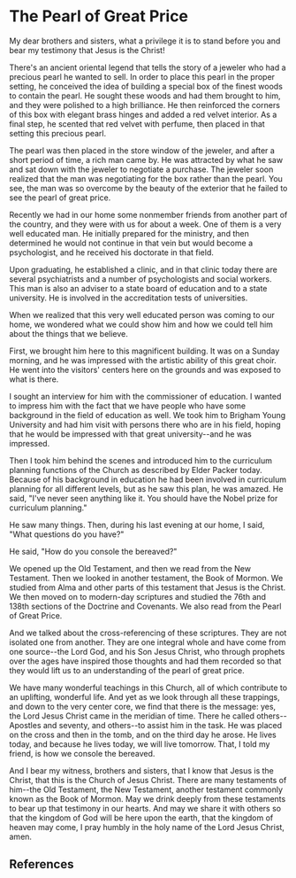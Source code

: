 # The Pearl of Great Price

My dear brothers and sisters, what a privilege it is to stand before you and
bear my testimony that Jesus is the Christ!

There's an ancient oriental legend that tells the story of a jeweler who had a
precious pearl he wanted to sell. In order to place this pearl in the proper
setting, he conceived the idea of building a special box of the finest woods
to contain the pearl. He sought these woods and had them brought to him, and
they were polished to a high brilliance. He then reinforced the corners of
this box with elegant brass hinges and added a red velvet interior. As a final
step, he scented that red velvet with perfume, then placed in that setting
this precious pearl.

The pearl was then placed in the store window of the jeweler, and after a
short period of time, a rich man came by. He was attracted by what he saw and
sat down with the jeweler to negotiate a purchase. The jeweler soon realized
that the man was negotiating for the box rather than the pearl. You see, the
man was so overcome by the beauty of the exterior that he failed to see the
pearl of great price.

Recently we had in our home some nonmember friends from another part of the
country, and they were with us for about a week. One of them is a very well
educated man. He initially prepared for the ministry, and then determined he
would not continue in that vein but would become a psychologist, and he
received his doctorate in that field.

Upon graduating, he established a clinic, and in that clinic today there are
several psychiatrists and a number of psychologists and social workers. This
man is also an adviser to a state board of education and to a state
university. He is involved in the accreditation tests of universities.

When we realized that this very well educated person was coming to our home,
we wondered what we could show him and how we could tell him about the things
that we believe.

First, we brought him here to this magnificent building. It was on a Sunday
morning, and he was impressed with the artistic ability of this great choir.
He went into the visitors' centers here on the grounds and was exposed to what
is there.

I sought an interview for him with the commissioner of education. I wanted to
impress him with the fact that we have people who have some background in the
field of education as well. We took him to Brigham Young University and had
him visit with persons there who are in his field, hoping that he would be
impressed with that great university--and he was impressed.

Then I took him behind the scenes and introduced him to the curriculum
planning functions of the Church as described by Elder Packer today. Because
of his background in education he had been involved in curriculum planning for
all different levels, but as he saw this plan, he was amazed. He said, "I've
never seen anything like it. You should have the Nobel prize for curriculum
planning."

He saw many things. Then, during his last evening at our home, I said, "What
questions do you have?"

He said, "How do you console the bereaved?"

We opened up the Old Testament, and then we read from the New Testament. Then
we looked in another testament, the Book of Mormon. We studied from Alma and
other parts of this testament that Jesus is the Christ. We then moved on to
modern-day scriptures and studied the 76th and 138th sections of the Doctrine
and Covenants. We also read from the Pearl of Great Price.

And we talked about the cross-referencing of these scriptures. They are not
isolated one from another. They are one integral whole and have come from one
source--the Lord God, and his Son Jesus Christ, who through prophets over the
ages have inspired those thoughts and had them recorded so that they would
lift us to an understanding of the pearl of great price.

We have many wonderful teachings in this Church, all of which contribute to an
uplifting, wonderful life. And yet as we look through all these trappings, and
down to the very center core, we find that there is the message: yes, the Lord
Jesus Christ came in the meridian of time. There he called others--Apostles
and seventy, and others--to assist him in the task. He was placed on the cross
and then in the tomb, and on the third day he arose. He lives today, and
because he lives today, we will live tomorrow. That, I told my friend, is how
we console the bereaved.

And I bear my witness, brothers and sisters, that I know that Jesus is the
Christ, that this is the Church of Jesus Christ. There are many testaments of
him--the Old Testament, the New Testament, another testament commonly known as
the Book of Mormon. May we drink deeply from these testaments to bear up that
testimony in our hearts. And may we share it with others so that the kingdom
of God will be here upon the earth, that the kingdom of heaven may come, I
pray humbly in the holy name of the Lord Jesus Christ, amen.

## References

